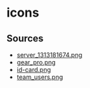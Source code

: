 # icons

## Sources
* [server_1313181674.png](https://publicdomainvectors.org/photos/1313181674.png)
* [gear_pro.png](https://publicdomainvectors.org/photos/pro.png)
* [id-card.png](https://publicdomainvectors.org/photos/id-card.png)
* [team_users.png](https://openclipart.org/image/300px/svg_to_png/212154/rodentia-icons_accessories-users.png)
